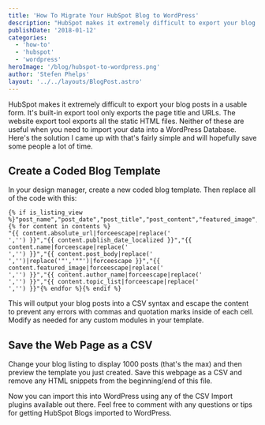 ```yaml
---
title: 'How To Migrate Your HubSpot Blog to WordPress'
description: "HubSpot makes it extremely difficult to export your blog posts in a usable form. It's built-in export tool only exports the page title and URLs. The website export tool exports all the static HTML files. Neither of these are useful when you need to import your data into a WordPress Database."
publishDate: '2018-01-12'
categories:
  - 'how-to'
  - 'hubspot'
  - 'wordpress'
heroImage: '/blog/hubspot-to-wordpress.png'
author: 'Stefen Phelps'
layout: '../../layouts/BlogPost.astro'
---
```


HubSpot makes it extremely difficult to export your blog posts in a usable form. It's built-in export tool only exports the page title and URLs. The website export tool exports all the static HTML files. Neither of these are useful when you need to import your data into a WordPress Database. Here's the solution I came up with that's fairly simple and will hopefully save some people a lot of time.

## Create a Coded Blog Template

In your design manager, create a new coded blog template. Then replace all of the code with this:

```twig
{% if is_listing_view %}"post_name","post_date","post_title","post_content","featured_image","post_author","post_tags",{% for content in contents %}
"{{ content.absolute_url|forceescape|replace('
','') }}","{{ content.publish_date_localized }}","{{ content.name|forceescape|replace('
','') }}","{{ content.post_body|replace('
','')|replace('"','""')|forceescape }}","{{ content.featured_image|forceescape|replace('
','') }}","{{ content.author_name|forceescape|replace('
','') }}","{{ content.topic_list|forceescape|replace('
','') }}"{% endfor %}{% endif %}
```

This will output your blog posts into a CSV syntax and escape the content to prevent any errors with commas and quotation marks inside of each cell. Modify as needed for any custom modules in your template.

## Save the Web Page as a CSV

Change your blog listing to display 1000 posts (that's the max) and then preview the template you just created. Save this webpage as a CSV and remove any HTML snippets from the beginning/end of this file.

Now you can import this into WordPress using any of the CSV Import plugins available out there. Feel free to comment with any questions or tips for getting HubSpot Blogs imported to WordPress.
